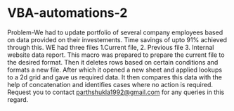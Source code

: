 # VBA-automations-2
Problem-We had to update portfolio of several company employees based on data provided on their investements.
Time savings of upto 91% achieved through this.
WE had three files 1.Current file, 2. Previous file 3. Internal website data report.
This macro was prepared to prepare the current file to the desired format.
Then it deletes rows based on certain conditions and formats a new file.
After which it opened a new sheet and applied lookups to a 2d grid and gave us required data.
It then compares this data with the help of concatenation and identifies cases where no action is required.
Request you to contact parthshukla1992@gmail.com for any queries in this regard.
